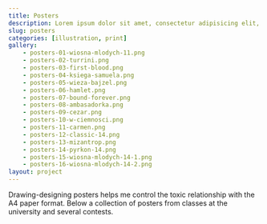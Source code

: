 ```yaml
---
title: Posters
description: Lorem ipsum dolor sit amet, consectetur adipisicing elit, sed do eiusmod tempor incididunt ut labore et dolore magna aliqua.
slug: posters
categories: [illustration, print]
gallery:
    - posters-01-wiosna-mlodych-11.png
    - posters-02-turrini.png
    - posters-03-first-blood.png
    - posters-04-ksiega-samuela.png
    - posters-05-wieza-bajzel.png
    - posters-06-hamlet.png
    - posters-07-bound-forever.png
    - posters-08-ambasadorka.png
    - posters-09-cezar.png
    - posters-10-w-ciemnosci.png
    - posters-11-carmen.png
    - posters-12-classic-14.png
    - posters-13-mizantrop.png
    - posters-14-pyrkon-14.png
    - posters-15-wiosna-mlodych-14-1.png
    - posters-16-wiosna-mlodych-14-2.png
layout: project
---
```


Drawing-designing posters helps me control the toxic relationship with the A4 paper format. Below a collection of posters from classes at the university and several contests.
